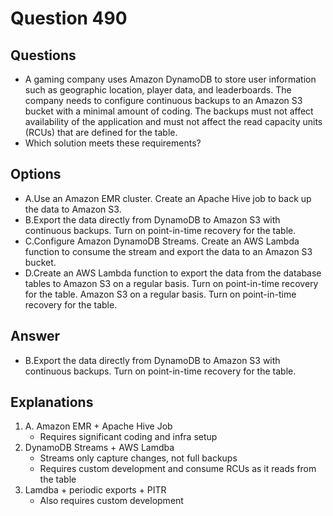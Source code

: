 # Question 490
## Questions
* A gaming company uses Amazon DynamoDB to store user information such as
geographic location, player data, and leaderboards. The company needs to configure continuous backups to an Amazon S3 bucket with a minimal amount of coding. The backups must not affect availability of the application and must not affect the read capacity units (RCUs) that are defined for the table.
* Which solution meets these requirements?

## Options
* A.Use an Amazon EMR cluster. Create an Apache Hive job to back up the data to Amazon S3.
* B.Export the data directly from DynamoDB to Amazon S3 with continuous backups. Turn on point-in-time recovery for the table.
* C.Configure Amazon DynamoDB Streams. Create an AWS Lambda function to consume the stream and export the data to an Amazon S3 bucket.
* D.Create an AWS Lambda function to export the data from the database tables to Amazon S3 on a regular basis. Turn on point-in-time recovery for the table. Amazon S3 on a regular basis. Turn on point-in-time recovery for the table.

## Answer 
* B.Export the data directly from DynamoDB to Amazon S3 with continuous backups. Turn on point-in-time recovery for the table.

## Explanations
1. A. Amazon EMR + Apache Hive Job
   * Requires significant coding and infra setup
2. DynamoDB Streams + AWS Lamdba
   * Streams only capture changes, not full backups
   * Requires custom development and consume RCUs as it reads from the table
3. Lamdba + periodic exports + PITR
   * Also requires custom development 
